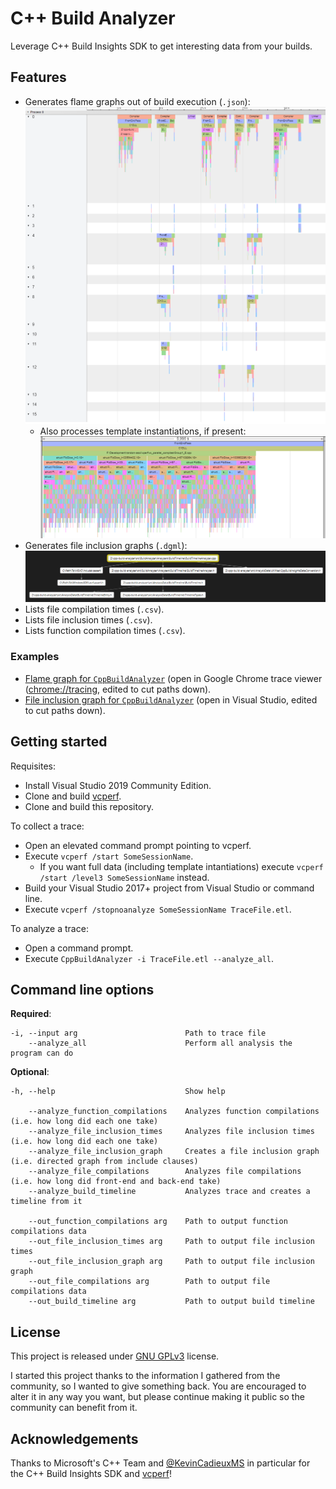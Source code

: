 # C++ Build Analyzer

Leverage C++ Build Insights SDK to get interesting data from your builds.

## Features

  * Generates flame graphs out of build execution (`.json`):
    ![Flame graph: CppBuildAnalyzer](./readme-samples/flame-graph.png "Flame graph: CppBuildAnalyzer")
    * Also processes template instantiations, if present:
      ![Flame graph: template instantiation](./readme-samples/flame-graph-template-instantiation.png "Flame graph: template instantiation")
  * Generates file inclusion graphs (`.dgml`):
    ![File inclusion graph, .dgml file](./readme-samples/file-inclusion-graph.png "File inclusion graph, .dgml file")
  * Lists file compilation times (`.csv`).
  * Lists file inclusion times (`.csv`).
  * Lists function compilation times (`.csv`).

### Examples

  * [Flame graph for `CppBuildAnalyzer`](./readme-samples/BuildTimeline.json) (open in Google Chrome trace viewer ([chrome://tracing](chrome://tracing), edited to cut paths down).
  * [File inclusion graph for `CppBuildAnalyzer`](./readme-samples/FileInclusions.dgml) (open in Visual Studio, edited to cut paths down).

## Getting started

Requisites:

  * Install Visual Studio 2019 Community Edition.
  * Clone and build [vcperf](https://github.com/microsoft/vcperf).
  * Clone and build this repository.

To collect a trace:

  * Open an elevated command prompt pointing to vcperf.
  * Execute `vcperf /start SomeSessionName`.
    * If you want full data (including template intantiations) execute `vcperf /start /level3 SomeSessionName` instead.
  * Build your Visual Studio 2017+ project from Visual Studio or command line.
  * Execute `vcperf /stopnoanalyze SomeSessionName TraceFile.etl`.

To analyze a trace:

  * Open a command prompt.
  * Execute `CppBuildAnalyzer -i TraceFile.etl --analyze_all`.

## Command line options

**Required**:

    -i, --input arg                        Path to trace file
        --analyze_all                      Perform all analysis the program can do

**Optional**:
    
    -h, --help                             Show help
    
        --analyze_function_compilations    Analyzes function compilations (i.e. how long did each one take)
        --analyze_file_inclusion_times     Analyzes file inclusion times (i.e. how long did each one take)
        --analyze_file_inclusion_graph     Creates a file inclusion graph (i.e. directed graph from include clauses)
        --analyze_file_compilations        Analyzes file compilations (i.e. how long did front-end and back-end take)
        --analyze_build_timeline           Analyzes trace and creates a timeline from it

        --out_function_compilations arg    Path to output function compilations data
        --out_file_inclusion_times arg     Path to output file inclusion times
        --out_file_inclusion_graph arg     Path to output file inclusion graph
        --out_file_compilations arg        Path to output file compilations data
        --out_build_timeline arg           Path to output build timeline

## License

This project is released under [GNU GPLv3](https://github.com/MetanoKid/cpp-build-analyzer/blob/master/LICENSE.md) license.

I started this project thanks to the information I gathered from the community, so I wanted to give something back. You are encouraged to alter it in any way you want, but please continue making it public so the community can benefit from it.

## Acknowledgements

Thanks to Microsoft's C++ Team and [@KevinCadieuxMS](https://twitter.com/KevinCadieuxMS) in particular for the C++ Build Insights SDK and [vcperf](https://github.com/microsoft/vcperf)!

